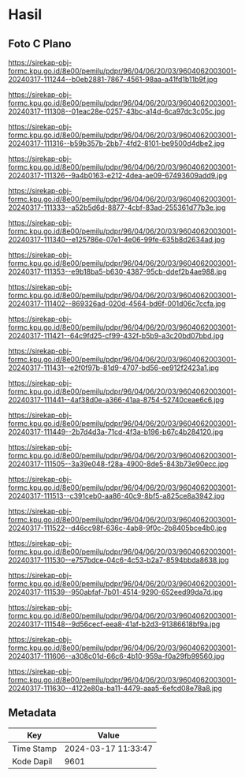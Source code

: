 # Hasil

## Foto C Plano

https://sirekap-obj-formc.kpu.go.id/8e00/pemilu/pdpr/96/04/06/20/03/9604062003001-20240317-111244--b0eb2881-7867-4561-98aa-a41fd1b11b9f.jpg

https://sirekap-obj-formc.kpu.go.id/8e00/pemilu/pdpr/96/04/06/20/03/9604062003001-20240317-111308--01eac28e-0257-43bc-a14d-6ca97dc3c05c.jpg

https://sirekap-obj-formc.kpu.go.id/8e00/pemilu/pdpr/96/04/06/20/03/9604062003001-20240317-111316--b59b357b-2bb7-4fd2-8101-be9500d4dbe2.jpg

https://sirekap-obj-formc.kpu.go.id/8e00/pemilu/pdpr/96/04/06/20/03/9604062003001-20240317-111326--9a4b0163-e212-4dea-ae09-67493609add9.jpg

https://sirekap-obj-formc.kpu.go.id/8e00/pemilu/pdpr/96/04/06/20/03/9604062003001-20240317-111333--a52b5d6d-8877-4cbf-83ad-255361d77b3e.jpg

https://sirekap-obj-formc.kpu.go.id/8e00/pemilu/pdpr/96/04/06/20/03/9604062003001-20240317-111340--e125786e-07e1-4e06-99fe-635b8d2634ad.jpg

https://sirekap-obj-formc.kpu.go.id/8e00/pemilu/pdpr/96/04/06/20/03/9604062003001-20240317-111353--e9b18ba5-b630-4387-95cb-ddef2b4ae988.jpg

https://sirekap-obj-formc.kpu.go.id/8e00/pemilu/pdpr/96/04/06/20/03/9604062003001-20240317-111402--869326ad-020d-4564-bd6f-001d06c7ccfa.jpg

https://sirekap-obj-formc.kpu.go.id/8e00/pemilu/pdpr/96/04/06/20/03/9604062003001-20240317-111421--64c9fd25-cf99-432f-b5b9-a3c20bd07bbd.jpg

https://sirekap-obj-formc.kpu.go.id/8e00/pemilu/pdpr/96/04/06/20/03/9604062003001-20240317-111431--e2f0f97b-81d9-4707-bd56-ee912f2423a1.jpg

https://sirekap-obj-formc.kpu.go.id/8e00/pemilu/pdpr/96/04/06/20/03/9604062003001-20240317-111441--4af38d0e-a366-41aa-8754-52740ceae6c6.jpg

https://sirekap-obj-formc.kpu.go.id/8e00/pemilu/pdpr/96/04/06/20/03/9604062003001-20240317-111449--2b7d4d3a-71cd-4f3a-b196-b67c4b284120.jpg

https://sirekap-obj-formc.kpu.go.id/8e00/pemilu/pdpr/96/04/06/20/03/9604062003001-20240317-111505--3a39e048-f28a-4900-8de5-843b73e90ecc.jpg

https://sirekap-obj-formc.kpu.go.id/8e00/pemilu/pdpr/96/04/06/20/03/9604062003001-20240317-111513--c391ceb0-aa86-40c9-8bf5-a825ce8a3942.jpg

https://sirekap-obj-formc.kpu.go.id/8e00/pemilu/pdpr/96/04/06/20/03/9604062003001-20240317-111522--d46cc98f-636c-4ab8-9f0c-2b8405bce4b0.jpg

https://sirekap-obj-formc.kpu.go.id/8e00/pemilu/pdpr/96/04/06/20/03/9604062003001-20240317-111530--e757bdce-04c6-4c53-b2a7-8594bbda8638.jpg

https://sirekap-obj-formc.kpu.go.id/8e00/pemilu/pdpr/96/04/06/20/03/9604062003001-20240317-111539--950abfaf-7b01-4514-9290-652eed99da7d.jpg

https://sirekap-obj-formc.kpu.go.id/8e00/pemilu/pdpr/96/04/06/20/03/9604062003001-20240317-111548--9d56cecf-eea8-41af-b2d3-91386618bf9a.jpg

https://sirekap-obj-formc.kpu.go.id/8e00/pemilu/pdpr/96/04/06/20/03/9604062003001-20240317-111606--a308c01d-66c6-4b10-959a-f0a29fb99560.jpg

https://sirekap-obj-formc.kpu.go.id/8e00/pemilu/pdpr/96/04/06/20/03/9604062003001-20240317-111630--4122e80a-ba11-4479-aaa5-6efcd08e78a8.jpg


## Metadata

| Key        | Value               |
| ---------- | ------------------- |
| Time Stamp | 2024-03-17 11:33:47 |
| Kode Dapil | 9601                |



